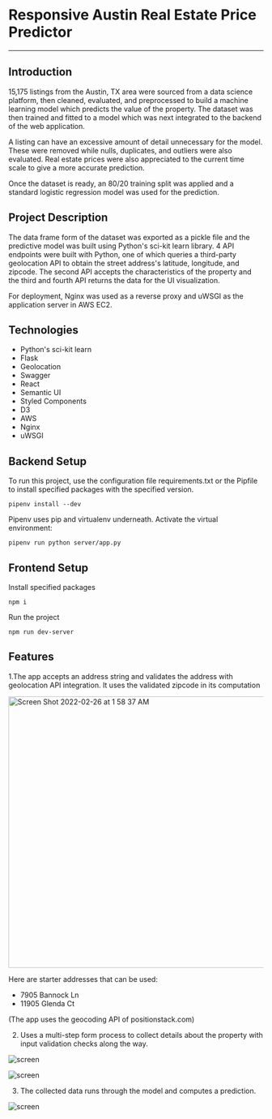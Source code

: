 # Responsive Austin Real Estate Price Predictor

***

## Introduction

15,175 listings from the Austin, TX area were sourced from a data science platform, then cleaned, evaluated, and preprocessed to build a machine learning model which predicts the value of the property. The dataset was then trained and fitted to a model which was next integrated to the backend of the web application.

A listing can have an excessive amount of detail unnecessary for the model. These were removed while nulls, duplicates, and outliers were also evaluated. Real estate prices were also appreciated to the current time scale to give a more accurate prediction.

Once the dataset is ready, an 80/20 training split was applied and a standard logistic regression model was used for the prediction.

## Project Description

The data frame form of the dataset was exported as a pickle file and the predictive model was built using Python's sci-kit learn library. 4 API endpoints were built with Python, one of which queries a third-party geolocation API to obtain the street address's latitude, longitude, and zipcode. The second API accepts the characteristics of the property and the third and fourth API returns the data for the UI visualization.

For deployment, Nginx was used as a reverse proxy and uWSGI as the application server in AWS EC2.

## Technologies

- Python's sci-kit learn
- Flask
- Geolocation
- Swagger
- React
- Semantic UI
- Styled Components
- D3
- AWS
- Nginx
- uWSGI

## Backend Setup

To run this project, use the configuration file requirements.txt or the Pipfile to install specified packages with the specified version.

    pipenv install --dev


Pipenv uses pip and virtualenv underneath. Activate the virtual environment:

    pipenv run python server/app.py

## Frontend Setup

Install specified packages

    npm i

Run the project

    npm run dev-server

## Features

1.The app accepts an address string and validates the address with geolocation API integration. It uses the validated zipcode in its computation

<img width="535" alt="Screen Shot 2022-02-26 at 1 58 37 AM" src="https://user-images.githubusercontent.com/53372490/155838836-aefcb08d-3d8f-4f4e-aa2c-5fd8f21e581a.png">

Here are starter addresses that can be used:

- 7905 Bannock Ln
- 11905 Glenda Ct

(The app uses the geocoding API of positionstack.com)

2. Uses a multi-step form process to collect details about the property with input validation checks along the way.

![screen](https://user-images.githubusercontent.com/53372490/155858257-a9b7d25e-3a15-4f02-84bf-3cca5c168bfa.jpg)

![screen](https://user-images.githubusercontent.com/53372490/155858177-c77db82b-3912-450e-9f8e-d648afb7084a.jpg)

3. The collected data runs through the model and computes a prediction.

![screen](https://user-images.githubusercontent.com/53372490/155858257-a9b7d25e-3a15-4f02-84bf-3cca5c168bfa.jpg)

